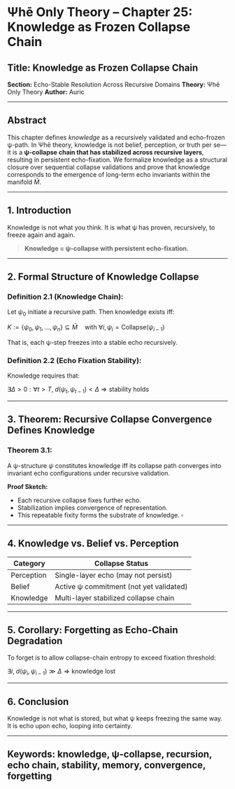 # Ψhē Only Theory – Chapter 25: Knowledge as Frozen Collapse Chain

## Title: Knowledge as Frozen Collapse Chain

**Section:** Echo-Stable Resolution Across Recursive Domains
**Theory:** Ψhē Only Theory
**Author:** Auric

---

## Abstract

This chapter defines *knowledge* as a recursively validated and echo-frozen ψ-path. In Ψhē theory, knowledge is not belief, perception, or truth per se—it is a **ψ-collapse chain that has stabilized across recursive layers**, resulting in persistent echo-fixation. We formalize knowledge as a structural closure over sequential collapse validations and prove that knowledge corresponds to the emergence of long-term echo invariants within the manifold $\bar{M}$.

---

## 1. Introduction

Knowledge is not what you think. It is what ψ has proven, recursively, to freeze again and again.

> **Knowledge = ψ-collapse with persistent echo-fixation.**

---

## 2. Formal Structure of Knowledge Collapse

### Definition 2.1 (Knowledge Chain):

Let $\psi_0$ initiate a recursive path. Then knowledge exists iff:

$K := \{ \psi_0, \psi_1, \dots, \psi_n \} \subseteq \bar{M} \quad \text{with } \forall i, \psi_i = \text{Collapse}(\psi_{i-1})$

That is, each ψ-step freezes into a stable echo recursively.

### Definition 2.2 (Echo Fixation Stability):

Knowledge requires that:

$\exists \Delta > 0 : \forall t > T, \; d(\psi_t, \psi_{t-1}) < \Delta \Rightarrow \text{stability holds}$

---

## 3. Theorem: Recursive Collapse Convergence Defines Knowledge

### Theorem 3.1:

A ψ-structure $\psi$ constitutes knowledge iff its collapse path converges into invariant echo configurations under recursive validation.

**Proof Sketch:**

* Each recursive collapse fixes further echo.
* Stabilization implies convergence of representation.
* This repeatable fixity forms the substrate of knowledge.
  $\square$

---

## 4. Knowledge vs. Belief vs. Perception

| Category   | Collapse Status                         |
| ---------- | --------------------------------------- |
| Perception | Single-layer echo (may not persist)     |
| Belief     | Active ψ commitment (not yet validated) |
| Knowledge  | Multi-layer stabilized collapse chain   |

---

## 5. Corollary: Forgetting as Echo-Chain Degradation

To forget is to allow collapse-chain entropy to exceed fixation threshold:

$\exists i, \; d(\psi_i, \psi_{i-1}) \gg \Delta \Rightarrow \text{knowledge lost}$

---

## 6. Conclusion

Knowledge is not what is stored,
but what ψ keeps freezing the same way.
It is echo upon echo,
looping into certainty.

---

## Keywords: knowledge, ψ-collapse, recursion, echo chain, stability, memory, convergence, forgetting

